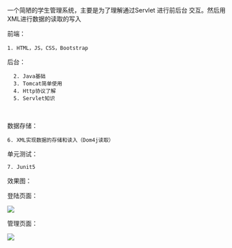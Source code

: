 一个简陋的学生管理系统，主要是为了理解通过Servlet 进行前后台 交互。然后用XML进行数据的读取的写入 



前端：

```
1. HTML，JS，CSS，Bootstrap
```



  

后台：

```
  2. Java基础 
  3. Tomcat简单使用
  4. Http协议了解
  5. Servlet知识	
```

  

数据存储：

```
6. XML实现数据的存储和读入（Dom4j读取）
```


 
单元测试：

```
7. Junit5
```
效果图：  

登陆页面：

![](https://github.com/jjc123/-Student-management-system--Javaweb/blob/master/Design%20sketch/1.png)  

管理页面：  

![](https://github.com/jjc123/-Student-management-system--Javaweb/blob/master/Design%20sketch/2.png)


